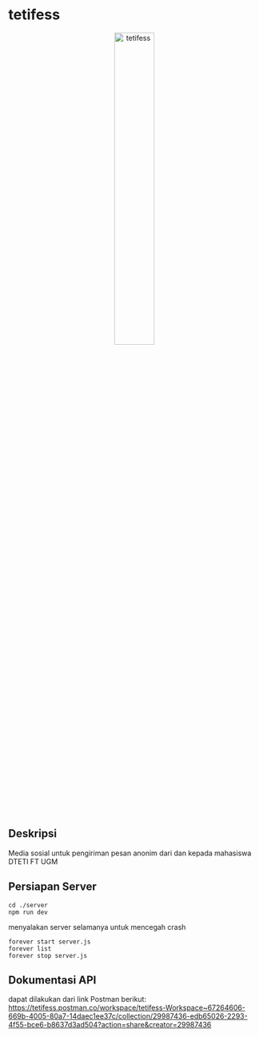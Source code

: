 # tetifess
<div align="center">
  <img src="https://github.com/annisauswa/tetifess-paw/assets/24343313/4c16b078-27bd-4bfd-91ff-47d0e24d6e8e" alt="tetifess" width="40%">
</div>

## Deskripsi
Media sosial untuk pengiriman pesan anonim dari dan kepada mahasiswa DTETI FT UGM

## Persiapan Server
```
cd ./server
npm run dev
```

menyalakan server selamanya untuk mencegah crash
```
forever start server.js
forever list
forever stop server.js
```

## Dokumentasi API
dapat dilakukan dari link Postman berikut:
https://tetifess.postman.co/workspace/tetifess-Workspace~67264606-669b-4005-80a7-14daec1ee37c/collection/29987436-edb65026-2293-4f55-bce6-b8637d3ad504?action=share&creator=29987436
